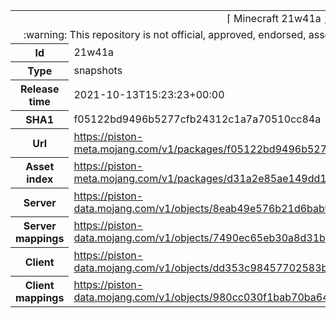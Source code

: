 <html><table>
<tr><td colspan="2" align="center"><img width="0" height="0"><br/>⌈ Minecraft 21w41a ⌋<br/><img width="0" height="0"></td></tr>
<tr><td colspan="2" align="center"><img width="0" height="0"><br/>
:warning: This repository is not official, approved, endorsed, associated or connected with Mojang :warning:
<br/><img width="0" height="0"></td></tr>
<tr><th>Id</th><td>21w41a</td></tr>
<tr><th>Type</th><td>snapshots</td></tr>
<tr><th>Release time</th><td>2021-10-13T15:23:23+00:00</td></tr>
<tr><th>SHA1</th><td>f05122bd9496b5277cfb24312c1a7a70510cc84a</td></tr>
<tr><th>Url</th><td><a href="https://piston-meta.mojang.com/v1/packages/f05122bd9496b5277cfb24312c1a7a70510cc84a/21w41a.json">https://piston-meta.mojang.com/v1/packages/f05122bd9496b5277cfb24312c1a7a70510cc84a/21w41a.json</a></td></tr>
<tr><th>Asset index</th><td><a href="https://piston-meta.mojang.com/v1/packages/d31a2e85ae149dd1b1a7070b22cb8887892fda6c/1.18.json">https://piston-meta.mojang.com/v1/packages/d31a2e85ae149dd1b1a7070b22cb8887892fda6c/1.18.json</a></td></tr>
<tr><th>Server</th><td><a href="https://piston-data.mojang.com/v1/objects/8eab49e576b21d6babfc60dcd14c68fac4926ab3/server.jar">https://piston-data.mojang.com/v1/objects/8eab49e576b21d6babfc60dcd14c68fac4926ab3/server.jar</a></td></tr>
<tr><th>Server mappings</th><td><a href="https://piston-data.mojang.com/v1/objects/7490ec65eb30a8d31bd0a290886fc9b0c64091f9/server.txt">https://piston-data.mojang.com/v1/objects/7490ec65eb30a8d31bd0a290886fc9b0c64091f9/server.txt</a></td></tr>
<tr><th>Client</th><td><a href="https://piston-data.mojang.com/v1/objects/dd353c98457702583b610552da47ff8eb57c602d/client.jar">https://piston-data.mojang.com/v1/objects/dd353c98457702583b610552da47ff8eb57c602d/client.jar</a></td></tr>
<tr><th>Client mappings</th><td><a href="https://piston-data.mojang.com/v1/objects/980cc030f1bab70ba64778da9842245bcdc1604c/client.txt">https://piston-data.mojang.com/v1/objects/980cc030f1bab70ba64778da9842245bcdc1604c/client.txt</a></td></tr>
</table></html>